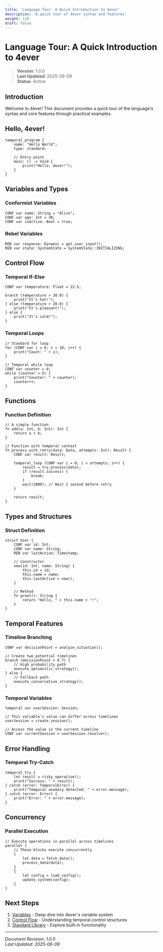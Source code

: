 ```yaml
---
title: 'Language Tour: A Quick Introduction to 4ever'
description: 'A quick tour of 4ever syntax and features'
weight: 110
draft: false
---
```


# Language Tour: A Quick Introduction to 4ever

> **Version**: 1.0.0  
> **Last Updated**: 2025-06-09  
> **Status**: Active

## Introduction

Welcome to 4ever! This document provides a quick tour of the language's syntax and core features through practical examples.

## Hello, 4ever!

```4ever
temporal_program {
    name: "Hello World";
    type: standard;
    
    // Entry point
    main: () -> Void {
        print("Hello, 4ever!");
    }
}
```

## Variables and Types

### Conformist Variables
```4ever
CONF var name: String = "Alice";
CONF var age: Int = 30;
CONF var isActive: Bool = true;
```

### Rebel Variables
```4ever
REB var response: Dynamic = get_user_input();
REB var state: SystemState = SystemState::INITIALIZING;
```

## Control Flow

### Temporal If-Else
```4ever
CONF var temperature: Float = 22.5;

branch (temperature > 30.0) {
    print("It's hot!");
} else (temperature > 20.0) {
    print("It's pleasant!");
} else {
    print("It's cold!");
}
```

### Temporal Loops
```4ever
// Standard for loop
for (CONF var i = 0; i < 10; i++) {
    print("Count: " + i);
}

// Temporal while loop
CONF var counter = 0;
while (counter < 5) {
    print("Counter: " + counter);
    counter++;
}
```

## Functions

### Function Definition
```4ever
// A simple function
fn add(a: Int, b: Int): Int {
    return a + b;
}

// Function with temporal context
fn process_with_retry(data: Data, attempts: Int): Result {
    CONF var result: Result;
    
    temporal_loop (CONF var i = 0; i < attempts; i++) {
        result = try_process(data);
        if (result.success) {
            break;
        }
        wait(1000); // Wait 1 second before retry
    }
    
    return result;
}
```

## Types and Structures

### Struct Definition
```4ever
struct User {
    CONF var id: Int;
    CONF var name: String;
    REB var lastActive: Timestamp;
    
    // Constructor
    new(id: Int, name: String) {
        this.id = id;
        this.name = name;
        this.lastActive = now();
    }
    
    // Method
    fn greet(): String {
        return "Hello, " + this.name + "!";
    }
}
```

## Temporal Features

### Timeline Branching
```4ever
CONF var decisionPoint = analyze_situation();

// Create two potential timelines
branch (decisionPoint > 0.7) {
    // High probability path
    execute_optimistic_strategy();
} else {
    // Fallback path
    execute_conservative_strategy();
}
```

### Temporal Variables
```4ever
temporal var userSession: Session;

// This variable's value can differ across timelines
userSession = create_session();

// Access the value in the current timeline
CONF var currentSession = userSession.resolve();
```

## Error Handling

### Temporal Try-Catch
```4ever
temporal_try {
    let result = risky_operation();
    print("Success: " + result);
} catch (error: TemporalError) {
    print("Temporal anomaly detected: " + error.message);    
} catch (error: Error) {
    print("Error: " + error.message);
}
```

## Concurrency

### Parallel Execution
```4ever
// Execute operations in parallel across timelines
parallel {
    // These blocks execute concurrently
    {
        let data = fetch_data();
        process_data(data);
    }
    {
        let config = load_config();
        update_system(config);
    }
}
```

## Next Steps

1. [Variables](../core/03_variables.md) - Deep dive into 4ever's variable system
2. [Control Flow](../core/04_control_flow.md) - Understanding temporal control structures
3. [Standard Library](../stdlib/00_overview.md) - Explore built-in functionality

---
*Document Revision: 1.0.0*  
*Last Updated: 2025-06-09*
